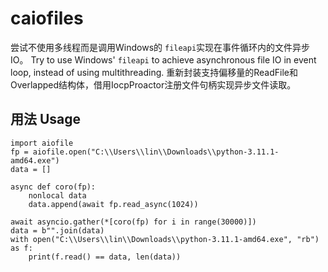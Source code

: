 # caiofiles

尝试不使用多线程而是调用Windows的 `fileapi`实现在事件循环内的文件异步IO。
Try to use Windows' `fileapi` to  achieve asynchronous file IO in event loop, instead of using multithreading.
重新封装支持偏移量的ReadFile和Overlapped结构体，借用IocpProactor注册文件句柄实现异步文件读取。

## 用法 Usage

    import aiofile
    fp = aiofile.open("C:\\Users\\lin\\Downloads\\python-3.11.1-amd64.exe")
    data = []
    
    async def coro(fp):
        nonlocal data
        data.append(await fp.read_async(1024))
    
    await asyncio.gather(*[coro(fp) for i in range(30000)])
    data = b"".join(data)
    with open("C:\\Users\\lin\\Downloads\\python-3.11.1-amd64.exe", "rb") as f:
        print(f.read() == data, len(data))